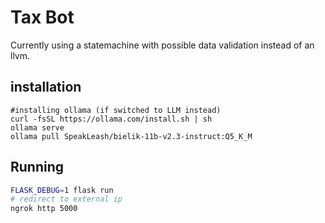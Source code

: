 # Tax Bot

Currently using a statemachine with possible data validation instead of an llvm.

## installation 
```
#installing ollama (if switched to LLM instead)
curl -fsSL https://ollama.com/install.sh | sh
ollama serve 
ollama pull SpeakLeash/bielik-11b-v2.3-instruct:Q5_K_M
```


## Running
```sh
FLASK_DEBUG=1 flask run
# redirect to external ip
ngrok http 5000
```
